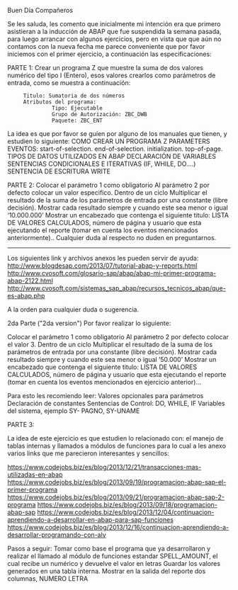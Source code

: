 Buen Día Compañeros

Se les saluda, les comento que inicialmente mi intención era que primero asistieran a la inducción de ABAP que fue suspendida la semana pasada, para luego arrancar con algunos ejercicios, pero en vista que que aún no contamos con la nueva fecha  me parece conveniente que por favor iniciemos con el primer ejercicio, a continuación  las especificaciones:

PARTE 1:
Crear un programa Z que muestre la suma de dos valores numérico del tipo I (Entero), esos valores crearlos como parámetros de entrada, como se muestra a continuación:

         Titulo: Sumatoria de dos números
         Atributos del programa:
                  Tipo: Ejecutable
                  Grupo de Autorización: ZBC_DWB
                  Paquete: ZBC_ENT

La idea es que por favor se guíen por alguno de los manuales que tienen, y estudien  lo siguiente:
         COMO CREAR UN PROGRAMA Z
         PARAMETERS
         EVENTOS:
                  start-of-selection.
                  end-of-selection.
                  initialization.
                  top-of-page.
         TIPOS DE DATOS UTILIZADOS EN ABAP
         DECLARACIÓN DE VARIABLES
         SENTENCIAS CONDICIONALES E ITERATIVAS (IF, WHILE, DO....)
         SENTENCIA DE ESCRITURA WRITE

PARTE 2:
Colocar el  parámetro 1 como obligatorio
Al parámetro  2 por defecto colocar un valor especifico.
Dentro de un ciclo Multiplicar el resultado de la suma de los parámetros de entrada por una constante (libre decisión).
Mostrar cada resultado  siempre y cuando este  sea menor o igual  ‘10.000.000’
Mostrar un encabezado que contenga el siguiente titulo: LISTA DE VALORES CALCULADOS, número de página y usuario que esta ejecutando el reporte (tomar en cuenta los eventos mencionados  anteriormente)..
Cualquier duda al respecto no duden en  preguntarnos.

---

Los siguientes link y archivos anexos les pueden servir de ayuda:
http://www.blogdesap.com/2013/07/tutorial-abap-y-reports.html
http://www.cvosoft.com/glosario-sap/abap/abap-mi-primer-programa-abap-2122.html
http://www.cvosoft.com/sistemas_sap_abap/recursos_tecnicos_abap/que-es-abap.php

A la orden para cualquier duda o sugerencia.

2da Parte ("2da version")
Por favor realizar lo siguiente:

Colocar el  parámetro 1 como obligatorio
Al parámetro  2 por defecto colocar el valor 3.
Dentro de un ciclo Multiplicar el resultado de la suma de los parámetros de entrada por una constante (libre decisión).
Mostrar cada resultado  siempre y cuando este  sea menor o igual  ’50.000’
Mostrar un encabezado que contenga el siguiente titulo: LISTA DE VALORES CALCULADOS, número de página y usuario que esta ejecutando el reporte (tomar en cuenta los eventos mencionados en ejercicio anterior)...

Para esto les recomiendo leer:
  Valores opcionales para parámetros
  Declaración de constantes
  Sentencias de Control: DO, WHILE, IF
  Variables del sistema, ejemplo SY- PAGNO, SY-UNAME

PARTE 3:

La idea de este ejercicio es que estudien lo relacionado con:
el manejo de tablas internas y llamados a módulos de funciones
para lo cual a  les anexo varios links que me parecieron interesantes y sencillos:

https://www.codejobs.biz/es/blog/2013/12/21/transacciones-mas-utilizadas-en-abap
https://www.codejobs.biz/es/blog/2013/09/19/programacion-abap-sap-el-primer-programa
https://www.codejobs.biz/es/blog/2013/09/21/programacion-abap-sap-2-programa
https://www.codejobs.biz/es/blog/2013/09/18/programacion-abap-sap
https://www.codejobs.biz/es/blog/2013/12/04/continuacion-aprendiendo-a-desarrollar-en-abap-para-sap-funciones
https://www.codejobs.biz/es/blog/2013/12/16/continuacion-aprendiendo-a-desarrollar-programando-con-alv

Pasos a seguir:
  Tomar como base el programa que ya desarrollaron y realizar el llamado al módulo de funciones estandar SPELL_AMOUNT,
    el cual recibe un numérico y devuelve el valor en letras
  Guardar los valores generados en una tabla interna.
  Mostrar en la salida del reporte dos columnas,        NUMERO  LETRA

